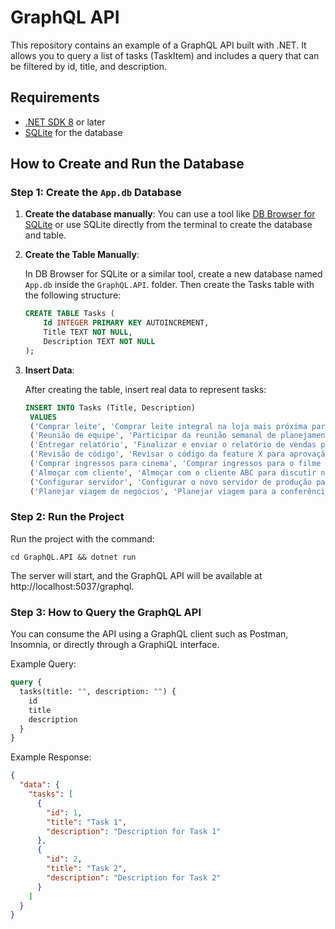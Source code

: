# GraphQL API

This repository contains an example of a GraphQL API built with .NET. It allows you to query a list of tasks (TaskItem) and includes a query that can be filtered by id, title, and description.

## Requirements

- [.NET SDK 8](https://dotnet.microsoft.com/download/dotnet) or later
- [SQLite](https://www.sqlite.org/download.html) for the database

## How to Create and Run the Database

### Step 1: Create the `App.db` Database

1. **Create the database manually**: You can use a tool like [DB Browser for SQLite](https://sqlitebrowser.org/) or use SQLite directly from the terminal to create the database and table.

2. **Create the Table Manually**:

   In DB Browser for SQLite or a similar tool, create a new database named `App.db` inside the `GraphQL.API`. folder. Then create the Tasks table with the following structure:

   ```sql
   CREATE TABLE Tasks (
       Id INTEGER PRIMARY KEY AUTOINCREMENT,
       Title TEXT NOT NULL,
       Description TEXT NOT NULL
   );
   ```

3. **Insert Data**:

   After creating the table, insert real data to represent tasks:

   ```sql
   INSERT INTO Tasks (Title, Description)
    VALUES
    ('Comprar leite', 'Comprar leite integral na loja mais próxima para o café da manhã'),
    ('Reunião de equipe', 'Participar da reunião semanal de planejamento de sprint'),
    ('Entregar relatório', 'Finalizar e enviar o relatório de vendas para o diretor'),
    ('Revisão de código', 'Revisar o código da feature X para aprovação'),
    ('Comprar ingressos para cinema', 'Comprar ingressos para o filme "Vingadores" na sexta-feira à noite'),
    ('Almoçar com cliente', 'Almoçar com o cliente ABC para discutir novos projetos'),
    ('Configurar servidor', 'Configurar o novo servidor de produção para a aplicação de vendas'),
    ('Planejar viagem de negócios', 'Planejar viagem para a conferência em São Paulo na próxima semana');
   ```

### Step 2: Run the Project

Run the project with the command:

```
cd GraphQL.API && dotnet run
```

The server will start, and the GraphQL API will be available at http://localhost:5037/graphql.

### Step 3: How to Query the GraphQL API

You can consume the API using a GraphQL client such as Postman, Insomnia, or directly through a GraphiQL interface.

Example Query:

```graphql
query {
  tasks(title: "", description: "") {
    id
    title
    description
  }
}
```

Example Response:

```json
{
  "data": {
    "tasks": [
      {
        "id": 1,
        "title": "Task 1",
        "description": "Description for Task 1"
      },
      {
        "id": 2,
        "title": "Task 2",
        "description": "Description for Task 2"
      }
    ]
  }
}
```
